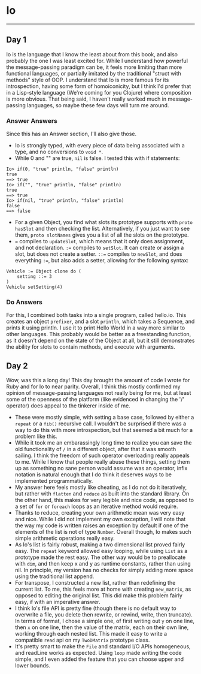 # Io
----------

## Day 1
Io is the language that I know the least about from this book, and also probably the one I was least excited for. While I understand how powerful the message-passing paradigm can be, it feels more limiting than more functional languages, or partially imitated by the traditional "struct with methods" style of OOP. I understand that Io is more famous for its introspection, having some form of homoiconicity, but I think I'd prefer that in a Lisp-style language (We're coming for you Clojure) where composition is more obvious. That being said, I haven't really worked much in message-passing languages, so maybe these few days will turn me around.
### Answer Answers
Since this has an Answer section, I'll also give those.
* Io is strongly typed, with every piece of data being associated with a type, and no conversions to `void *`.
* While 0 and "" are true, `nil` is false. I tested this with if statements:
```io
Io> if(0, "true" println, "false" println)
true
==> true
Io> if("", "true" println, "false" println)
true
==> true
Io> if(nil, "true" println, "false" println)
false
==> false
```
* For a given Object, you find what slots its prototype supports with `proto hasSlot` and then checking the list. Alternatively, if you just want to see them, `proto slotNames` gives you a list of all the slots on the prototype.
* `=` compiles to `updateSlot`, which means that it only does assignment, and not declaration. `:=` compiles to `setSlot`. It can create or assign a slot, but does not create a setter. `::=` compiles to `newSlot`, and does everything `:=`, but also adds a setter, allowing for the following syntax:
```io
Vehicle := Object clone do (
    setting ::= 3
)
Vehicle setSetting(4)
```
### Do Answers
For this, I combined both tasks into a single program, called hello.io. This creates an object `prefixer`, and a slot `println`, which takes a Sequence, and prints it using println. I use it to print Hello World in a way more similar to other languages. This probably would be better as a freestanding function, as it doesn't depend on the state of the Object at all, but it still demonstrates the ability for slots to contain methods, and execute with arguments.
## Day 2
Wow, was this a long day! This day brought the amount of code I wrote for Ruby and for Io to near parity. Overall, I think this mostly confirmed my opinion of message-passing languages not really being for me, but at least some of the openness of the platform (like evidenced in changing the '/' operator) does appeal to the tinkerer inside of me.
* These were mostly simple, with setting a base case, followed by either a `repeat` or a `fib()` recursive call. I wouldn't be surprised if there was a way to do this with more introspection, but that seemed a bit much for a problem like this.
* While it took me an embarassingly long time to realize you can save the old functionality of `/` in a different object, after that it was smooth sailing. I think the freedom of such operator overloading really appeals to me. While I know that people really abuse these things, setting them up as something no sane person would assume was an operator, infix notation is natural enough that I do think it deserves ways to be implemented programmatically.
* My answer here feels mostly like cheating, as I do not do it iteratively, but rather with `flatten` and `reduce` as built into the standard library. On the other hand, this makes for very legible and nice code, as opposed to a set of `for` or `foreach` loops as an iterative method would require.
* Thanks to reduce, creating your own arithmetic mean was very easy and nice. While I did not implement my own exception, I will note that the way my code is written raises an exception by default if one of the elements of the list is not of type `Number`. Overall though, Io makes such simple arithmetic operations really easy.
* As Io's list is fairly robust, making a two dimensional list proved fairly easy. The `repeat` keyword allowed easy looping, while using `List` as a prototype made the rest easy. The other way would be to preallocate with `dim`, and then keep x and y as runtime constants, rather than using nil. In principle, my version has no checks for simply adding more space using the traditional list append.
* For transpose, I constructed a new list, rather than redefining the current list. To me, this feels more at home with creating `new_matrix`, as opposed to editing the original list. This did make this problem fairly easy, if with an imperative answer.
* I think Io's file API is pretty fine (though there is no default way to overwrite a file, you delete then rewrite, or rewind, write, then truncate). In terms of format, I chose a simple one, of first writing out `y` on one line, then `x` on one line, then the value of the matrix, each on their own line, working through each nested list. This made it easy to write a compatible `read` api on my `TwoDMatrix` prototype class.
* It's pretty smart to make the `File` and standard I/O APIs homogeneous, and readLine works as expected. Using `loop` made writing the code simple, and I even added the feature that you can choose upper and lower bounds. 
